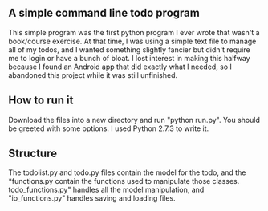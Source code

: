 ## A simple command line todo program

This simple program was the first python program I ever wrote that wasn't a book/course exercise. At that time, I was using a simple text file to manage all of my todos, and I wanted something slightly fancier but didn't require me to login or have a bunch of bloat. I lost interest in making this halfway because I found an Android app that did exactly what I needed, so I abandoned this project while it was still unfinished.

## How to run it

Download the files into a new directory and run "python run.py". You should be greeted with some options. I used Python 2.7.3 to write it.

## Structure

The todolist.py and todo.py files contain the model for the todo, and the \*functions.py contain the functions used to manipulate those classes. todo\_functions.py" handles all the model manipulation, and "io\_functions.py" handles saving and loading files.

